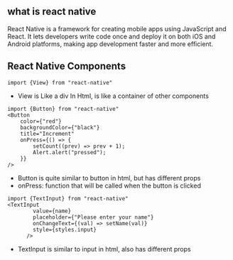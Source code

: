 ## what is react native

React Native is a framework for creating mobile apps using JavaScript and React. It lets developers write code once and deploy it on both iOS and Android platforms, making app development faster and more efficient.

## React Native Components

```
import {View} from "react-native"
```

- View is Like a div In Html, is like a container of other components

```
import {Button} from "react-native"
<Button
    color={"red"}
    backgroundColor={"black"}
    title="Increment"
    onPress={() => {
        setCount((prev) => prev + 1);
        Alert.alert("pressed");
    }}
/>
```

- Button is quite similar to button in html, but has different props
- onPress: function that will be called when the button is clicked

```
import {TextInput} from "react-native"
<TextInput
        value={name}
        placeholder={"Please enter your name"}
        onChangeText={(val) => setName(val)}
        style={styles.input}
      />
```

- TextInput is similar to input in html, also has different props
